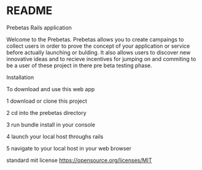 # README

Prebetas Rails application

Welcome to the Prebetas. Prebetas allows you to create campaings to collect users in order to prove the concept of your application or service before actually launching or bulding. It also allows users to discover new innovative ideas and to recieve incentives for jumping on and commiting to be a user of these project in there pre beta testing phase.

Installation

To download and use this web app

1 download or clone this project

2 cd into the prebetas directory

3 run bundle install in your console

4 launch your local host throughs rails

5 navigate to your local host in your web browser

standard mit license https://opensource.org/licenses/MIT